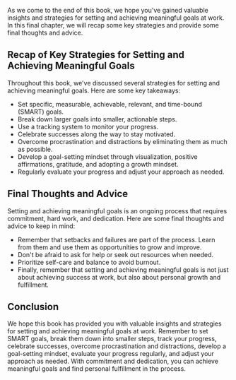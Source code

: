 
As we come to the end of this book, we hope you've gained valuable insights and strategies for setting and achieving meaningful goals at work. In this final chapter, we will recap some key strategies and provide some final thoughts and advice.

Recap of Key Strategies for Setting and Achieving Meaningful Goals
------------------------------------------------------------------

Throughout this book, we've discussed several strategies for setting and achieving meaningful goals. Here are some key takeaways:

* Set specific, measurable, achievable, relevant, and time-bound (SMART) goals.
* Break down larger goals into smaller, actionable steps.
* Use a tracking system to monitor your progress.
* Celebrate successes along the way to stay motivated.
* Overcome procrastination and distractions by eliminating them as much as possible.
* Develop a goal-setting mindset through visualization, positive affirmations, gratitude, and adopting a growth mindset.
* Regularly evaluate your progress and adjust your approach as needed.

Final Thoughts and Advice
-------------------------

Setting and achieving meaningful goals is an ongoing process that requires commitment, hard work, and dedication. Here are some final thoughts and advice to keep in mind:

* Remember that setbacks and failures are part of the process. Learn from them and use them as opportunities to grow and improve.
* Don't be afraid to ask for help or seek out resources when needed.
* Prioritize self-care and balance to avoid burnout.
* Finally, remember that setting and achieving meaningful goals is not just about achieving success at work, but also about personal growth and fulfillment.

Conclusion
----------

We hope this book has provided you with valuable insights and strategies for setting and achieving meaningful goals at work. Remember to set SMART goals, break them down into smaller steps, track your progress, celebrate successes, overcome procrastination and distractions, develop a goal-setting mindset, evaluate your progress regularly, and adjust your approach as needed. With commitment and dedication, you can achieve meaningful goals and find personal fulfillment in the process.
